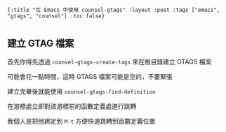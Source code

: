     {:title "在 Emacs 中使用 counsel-gtags" :layout :post :tags ["emacs", "gtags", "counsel"] :toc false}


# 


## 


## 建立 GTAG 檔案

首先你得先透過 `counsel-gtags-create-tags` 來在根目錄建立 GTAGS 檔案

可能會花一點時間，這時 GTAGS 檔案可能是空的，不要緊張

建立完畢後就能使用 `counsel-gtags-find-definition` 

在游標處立即對該游標前的函數定義處進行跳轉

我個人是把他綁定到 `M-t` 方便快速跳轉到函數定義位置

